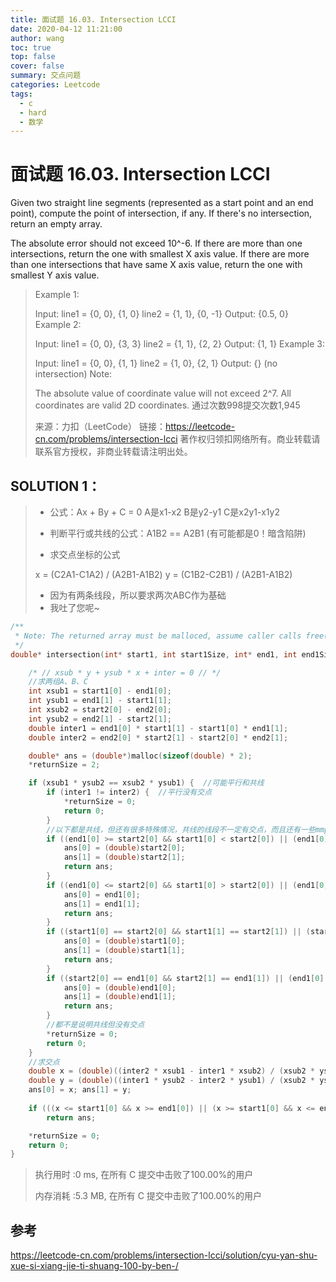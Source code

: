 ```yaml
---
title: 面试题 16.03. Intersection LCCI
date: 2020-04-12 11:21:00
author: wang
toc: true
top: false
cover: false
summary: 交点问题
categories: Leetcode
tags:
  - c
  - hard
  - 数学
---
```


# 面试题 16.03. Intersection LCCI

Given two straight line segments (represented as a start point and an end point), compute the point of intersection, if any. If there's no intersection, return an empty array.

The absolute error should not exceed 10^-6. If there are more than one intersections, return the one with smallest X axis value. If there are more than one intersections that have same X axis value, return the one with smallest Y axis value.






> Example 1:
>
> Input: 
> line1 = {0, 0}, {1, 0}
>line2 = {1, 1}, {0, -1}
> Output:  {0.5, 0}
> Example 2:
>
> Input: 
> line1 = {0, 0}, {3, 3}
>line2 = {1, 1}, {2, 2}
>Output:  {1, 1}
> Example 3:
>
> Input: 
> line1 = {0, 0}, {1, 1}
>line2 = {1, 0}, {2, 1}
> Output:  {}  (no intersection)
> Note:
>
> The absolute value of coordinate value will not exceed 2^7.
> All coordinates are valid 2D coordinates.
>通过次数998提交次数1,945
>
> 来源：力扣（LeetCode）
>链接：https://leetcode-cn.com/problems/intersection-lcci
> 著作权归领扣网络所有。商业转载请联系官方授权，非商业转载请注明出处。

## SOLUTION 1：

> * 公式：Ax + By + C = 0
>   A是x1-x2
>   B是y2-y1
>   C是x2y1-x1y2
>
> * 判断平行或共线的公式：A1B2 == A2B1 (有可能都是0！暗含陷阱)
>
> * 求交点坐标的公式
>
> x = (C2A1-C1A2) / (A2B1-A1B2)
> y = (C1B2-C2B1) / (A2B1-A1B2)
>
> * 因为有两条线段，所以要求两次ABC作为基础
> * 我吐了您呢~

```c
/**
 * Note: The returned array must be malloced, assume caller calls free().
 */
double* intersection(int* start1, int start1Size, int* end1, int end1Size, int* start2, int start2Size, int* end2, int end2Size, int* returnSize){

    /* // xsub * y + ysub * x + inter = 0 // */
    //求两组A、B、C
    int xsub1 = start1[0] - end1[0];
    int ysub1 = end1[1] - start1[1];
    int xsub2 = start2[0] - end2[0];
    int ysub2 = end2[1] - start2[1];
    double inter1 = end1[0] * start1[1] - start1[0] * end1[1];
    double inter2 = end2[0] * start2[1] - start2[0] * end2[1];

    double* ans = (double*)malloc(sizeof(double) * 2);
    *returnSize = 2;

    if (xsub1 * ysub2 == xsub2 * ysub1) {  //可能平行和共线
        if (inter1 != inter2) {  //平行没有交点
            *returnSize = 0;
            return 0;
        }
        //以下都是共线，但还有很多特殊情况，共线的线段不一定有交点，而且还有一些mmp的垂直x、y轴的情况，老头疼了
        if ((end1[0] >= start2[0] && start1[0] < start2[0]) || (end1[0] > start2[0] && start1[0] <= start2[0])) {
            ans[0] = (double)start2[0];
            ans[1] = (double)start2[1];
            return ans;
        }
        if ((end1[0] <= start2[0] && start1[0] > start2[0]) || (end1[0] < start2[0] && start1[0] >= start2[0])) {
            ans[0] = end1[0];
            ans[1] = end1[1];
            return ans;
        }
        if ((start1[0] == start2[0] && start1[1] == start2[1]) || (start1[0] == end2[0] && start1[1] == end2[1])){
            ans[0] = (double)start1[0];
            ans[1] = (double)start1[1];
            return ans;
        }
        if ((start2[0] == end1[0] && start2[1] == end1[1]) || (end1[0] == end2[0] && end1[1] == end2[1])){
            ans[0] = (double)end1[0];
            ans[1] = (double)end1[1];
            return ans;
        }
        //都不是说明共线但没有交点
        *returnSize = 0;
        return 0;
    }
    //求交点
    double x = (double)((inter2 * xsub1 - inter1 * xsub2) / (xsub2 * ysub1 - xsub1 * ysub2));
    double y = (double)((inter1 * ysub2 - inter2 * ysub1) / (xsub2 * ysub1 - xsub1 * ysub2));
    ans[0] = x; ans[1] = y;
    
    if (((x <= start1[0] && x >= end1[0]) || (x >= start1[0] && x <= end1[0])) && ((x <= start2[0] && x >= end2[0]) || (x >= start2[0] && x <= end2[0]))) 
        return ans;

    *returnSize = 0;
    return 0;
}

```

> 执行用时 :0 ms, 在所有 C 提交中击败了100.00%的用户
>
> 内存消耗 :5.3 MB, 在所有 C 提交中击败了100.00%的用户





## 参考

https://leetcode-cn.com/problems/intersection-lcci/solution/cyu-yan-shu-xue-si-xiang-jie-ti-shuang-100-by-ben-/
